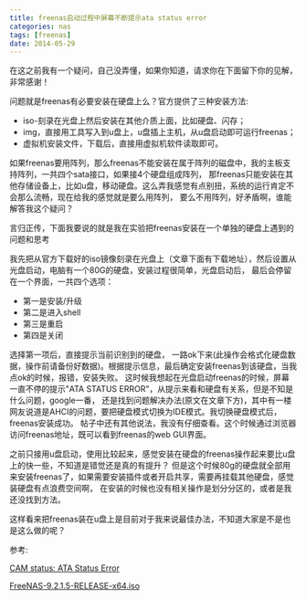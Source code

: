 ```yaml
---
title: freenas启动过程中屏幕不断提示ata status error
categories: nas
tags: [freenas]
date: 2014-05-29
---
```


在这之前我有一个疑问，自己没弄懂，如果你知道，请求你在下面留下你的见解，非常感谢！


问题就是freenas有必要安装在硬盘上么？官方提供了三种安装方法:

- iso-刻录在光盘上然后安装在其他介质上面，比如硬盘、闪存；
- img，直接用工具写入到u盘上，u盘插上主机，从u盘启动即可运行freenas；
- 虚拟机安装文件，下载后，直接用虚拟机软件读取即可。


如果freenas要用阵列，那么freenas不能安装在属于阵列的磁盘中，我的主板支持阵列，一共四个sata接口，如果接4个硬盘组成阵列，
那freenas只能安装在其他存储设备上，比如u盘，移动硬盘。这么弄我感觉有点别扭，系统的运行肯定不会那么流畅，现在给我的感觉就是要么用阵列，
要么不用阵列，好矛盾啊，谁能解答我这个疑问？


言归正传，下面我要说的就是我在实验把freenas安装在一个单独的硬盘上遇到的问题和思考


我先把从官方下载好的iso镜像刻录在光盘上（文章下面有下载地址），然后设置从光盘启动，电脑有一个80G的硬盘，安装过程很简单，光盘启动后，
最后会停留在一个界面，一共四个选项：

- 第一是安装/升级
- 第二是进入shell
- 第三是重启
- 第四是关闭

选择第一项后，直接提示当前识别到的硬盘，
一路ok下来(此操作会格式化硬盘数据，操作前请备份好数据)。根据提示信息，最后确定安装freenas到该硬盘，当我点ok的时候，报错，安装失败。
这时候我想起在光盘启动freenas的时候，屏幕一直不停的提示"ATA STATUS ERROR"，从提示来看和硬盘有关系，但是不知是什么问题，google一番，
还是找到问题解决办法(原文在文章下方)，其中有一楼网友说道是AHCI的问题，要把硬盘模式切换为IDE模式。我切换硬盘模式后，freenas安装成功。
帖子中还有其他说法，我没有仔细查看。这个时候通过浏览器访问freenas地址，既可以看到freenas的web GUI界面。


之前只接用u盘启动，使用比较起来，感觉安装在硬盘的freenas操作起来要比u盘上的快一些，不知道是错觉还是真的有提升？
但是这个时候80g的硬盘就全部用来安装freenas了，如果需要安装插件或者开启共享，需要再挂载其他硬盘，感觉装硬盘有点浪费空间啊，
在安装的时候也没有相关操作是划分分区的，或者是我还没找到方法。


这样看来把freenas装在u盘上是目前对于我来说最佳办法，不知道大家是不是也是这么做的呢？


参考:

[CAM status: ATA Status Error](http://forums.freenas.org/index.php?threads/cam-status-ata-status-error.16833/)

[FreeNAS-9.2.1.5-RELEASE-x64.iso](http://download.freenas.org/9.2.1.5/RELEASE/x64/FreeNAS-9.2.1.5-RELEASE-x64.iso)
